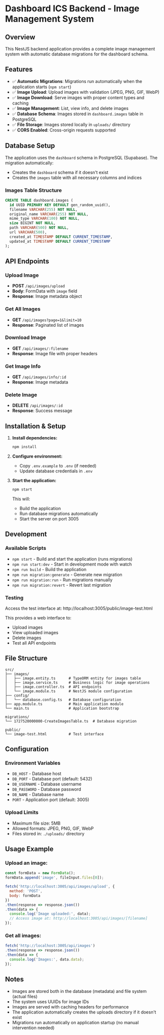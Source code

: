 # Dashboard ICS Backend - Image Management System

## Overview

This NestJS backend application provides a complete image management system with automatic database migrations for the dashboard schema.

## Features

- ✅ **Automatic Migrations**: Migrations run automatically when the application starts (`npm start`)
- ✅ **Image Upload**: Upload images with validation (JPEG, PNG, GIF, WebP)
- ✅ **Image Download**: Serve images with proper content types and caching
- ✅ **Image Management**: List, view info, and delete images
- ✅ **Database Schema**: Images stored in `dashboard.images` table in PostgreSQL
- ✅ **File Storage**: Images stored locally in `uploads/` directory
- ✅ **CORS Enabled**: Cross-origin requests supported

## Database Setup

The application uses the `dashboard` schema in PostgreSQL (Supabase). The migration automatically:
- Creates the `dashboard` schema if it doesn't exist
- Creates the `images` table with all necessary columns and indices

### Images Table Structure

```sql
CREATE TABLE dashboard.images (
  id UUID PRIMARY KEY DEFAULT gen_random_uuid(),
  filename VARCHAR(255) NOT NULL,
  original_name VARCHAR(255) NOT NULL,
  mime_type VARCHAR(100) NOT NULL,
  size BIGINT NOT NULL,
  path VARCHAR(500) NOT NULL,
  url VARCHAR(500),
  created_at TIMESTAMP DEFAULT CURRENT_TIMESTAMP,
  updated_at TIMESTAMP DEFAULT CURRENT_TIMESTAMP
);
```

## API Endpoints

### Upload Image
- **POST** `/api/images/upload`
- **Body**: FormData with `image` field
- **Response**: Image metadata object

### Get All Images
- **GET** `/api/images?page=1&limit=10`
- **Response**: Paginated list of images

### Download Image
- **GET** `/api/images/:filename`
- **Response**: Image file with proper headers

### Get Image Info
- **GET** `/api/images/info/:id`
- **Response**: Image metadata

### Delete Image
- **DELETE** `/api/images/:id`
- **Response**: Success message

## Installation & Setup

1. **Install dependencies:**
   ```bash
   npm install
   ```

2. **Configure environment:**
   - Copy `.env.example` to `.env` (if needed)
   - Update database credentials in `.env`

3. **Start the application:**
   ```bash
   npm start
   ```
   
   This will:
   - Build the application
   - Run database migrations automatically
   - Start the server on port 3005

## Development

### Available Scripts

- `npm start` - Build and start the application (runs migrations)
- `npm run start:dev` - Start in development mode with watch
- `npm run build` - Build the application
- `npm run migration:generate` - Generate new migration
- `npm run migration:run` - Run migrations manually
- `npm run migration:revert` - Revert last migration

### Testing

Access the test interface at: http://localhost:3005/public/image-test.html

This provides a web interface to:
- Upload images
- View uploaded images
- Delete images
- Test all API endpoints

## File Structure

```
src/
├── images/
│   ├── image.entity.ts      # TypeORM entity for images table
│   ├── image.service.ts     # Business logic for image operations
│   ├── image.controller.ts  # API endpoints
│   └── image.module.ts      # NestJS module configuration
├── config/
│   └── database.config.ts   # Database configuration
├── app.module.ts            # Main application module
└── main.ts                  # Application bootstrap

migrations/
└── 1727520000000-CreateImagesTable.ts  # Database migration

public/
└── image-test.html          # Test interface
```

## Configuration

### Environment Variables

- `DB_HOST` - Database host
- `DB_PORT` - Database port (default: 5432)
- `DB_USERNAME` - Database username
- `DB_PASSWORD` - Database password  
- `DB_NAME` - Database name
- `PORT` - Application port (default: 3005)

### Upload Limits

- Maximum file size: 5MB
- Allowed formats: JPEG, PNG, GIF, WebP
- Files stored in: `./uploads/` directory

## Usage Example

### Upload an image:
```javascript
const formData = new FormData();
formData.append('image', fileInput.files[0]);

fetch('http://localhost:3005/api/images/upload', {
  method: 'POST',
  body: formData
})
.then(response => response.json())
.then(data => {
  console.log('Image uploaded:', data);
  // Access image at: http://localhost:3005/api/images/[filename]
});
```

### Get all images:
```javascript
fetch('http://localhost:3005/api/images')
.then(response => response.json())
.then(data => {
  console.log('Images:', data.data);
});
```

## Notes

- Images are stored both in the database (metadata) and file system (actual files)
- The system uses UUIDs for image IDs
- Images are served with caching headers for performance
- The application automatically creates the uploads directory if it doesn't exist
- Migrations run automatically on application startup (no manual intervention needed)